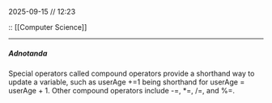 2025-09-15 // 12:23

:: [[Computer Science]]

---
##### Adnotanda

Special operators called compound operators provide a shorthand way to update a variable, such as userAge +=1 being shorthand for userAge = userAge + 1. Other compound operators include -=, *=, /=, and %=.